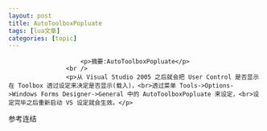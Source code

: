 ```yaml
---
layout: post
title: AutoToolboxPopluate 
tags: [lua文章]
categories: [topic]
---
```


                        <p>摘要:AutoToolboxPopluate</p>
                    <br />
                    <p>从 Visual Studio 2005 之后就会把 User Control 是否显示在 Toolbox 透过设定来决定是否显示(载入)，<br>透过菜单 Tools->Options->Windows Forms Designer->General 中的 AutoToolboxPopluate 来设定，<br>设定完毕之后重新启动 VS 设定就会生效。</p>
<p>参考连结</p>
                    <p align="center"></p>
<p>
<p></p>